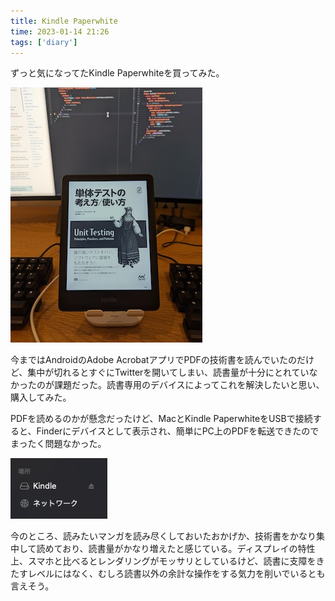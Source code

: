 ```yaml
---
title: Kindle Paperwhite
time: 2023-01-14 21:26
tags: ['diary']
---
```


ずっと気になってたKindle Paperwhiteを買ってみた。

!['PDFの技術書を表示するKindle Paperwhite'](./kindle-paperwhite.jpg "PDFの技術書も読める")

今まではAndroidのAdobe AcrobatアプリでPDFの技術書を読んでいたのだけど、集中が切れるとすぐにTwitterを開いてしまい、読書量が十分にとれていなかったのが課題だった。読書専用のデバイスによってこれを解決したいと思い、購入してみた。

PDFを読めるのかが懸念だったけど、MacとKindle PaperwhiteをUSBで接続すると、Finderにデバイスとして表示され、簡単にPC上のPDFを転送できたのでまったく問題なかった。

!["Finder上に表示されたKindle"](./kindle-on-finder.png "Finder上にKindleが表示される")

今のところ、読みたいマンガを読み尽くしておいたおかげか、技術書をかなり集中して読めており、読書量がかなり増えたと感じている。ディスプレイの特性上、スマホと比べるとレンダリングがモッサリとしているけど、読書に支障をきたすレベルにはなく、むしろ読書以外の余計な操作をする気力を削いでいるとも言えそう。
